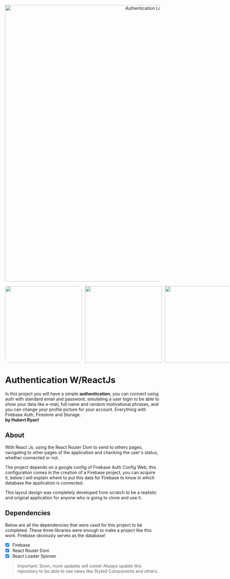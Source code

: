 <p align="center">
  <img src="https://imgur.com/TinMFQH.png" width="900" title="Authentication Logo">
</p>

<div align="center">
  <div style="display: flex; align-items: center; flex-direction: row;">
    <img src="https://imgur.com/r2AfjOs.png" width="250" style="border-width: 1px; border-radius: 10px;"/>
    <img src="https://imgur.com/jcL080d.png" width="250" style="margin-left: 10px"/>
    <img src="https://imgur.com/SfIfr5K.png" width="250" style="margin-left: 10px"/>
  </div>
</div>

# Authentication W/ReactJs

In this project you will have a simple **authentication**, you can connect using auth with standard email and password, simulating a user login to be able to show your data like e-mail, full name and random motivational phrases, and you can change your profile picture for your account. Everything with Firebase Auth, Firestore and Storage. <br/>**by Hubert Ryan!**

## About

With React Js, using the React Router Dom to send to others pages, navigating to other pages of the application and checking the user's status, whether connected or not.

The project depends on a google config of Firebase Auth Config Web, this configuration comes in the creation of a Firebase project, you can acquire it, below I will explain where to put this data for Firebase to know in which database the application is connected.

This layout design was completely developed from scratch to be a realistic and original application for anyone who is going to clone and use it.

## Dependencies

Below are all the dependencies that were used for this project to be completed. These three libraries were enough to make a project like this work. Firebase obviously serves as the database!

- [x] Firebase
- [x] React Router Dom
- [x] React Loader Spinner

> Important: Soon, more updates will come! Always update this repository to be able to see news like Styled Components and others.
